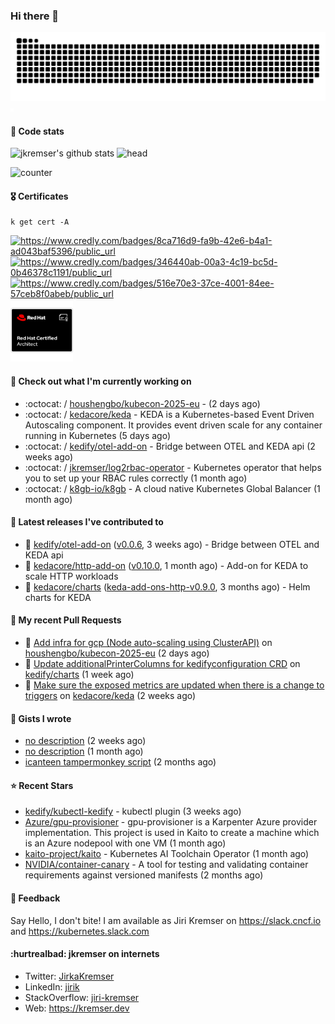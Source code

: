 ### Hi there 👋

<picture>
  <source media="(prefers-color-scheme: dark)" srcset="github-snake-dark.svg" />
  <source media="(prefers-color-scheme: light)" srcset="github-snake.svg" />
  <img alt="github-snake" src="github-snake.svg" />
</picture>
<img src="css.svg" width="5" height="5" alt="css-in-readme">

#### 📱 Code stats

![jkremser's github stats](https://github-readme-stats.vercel.app/api?username=jkremser&count_private=true&show_icons=true&hide_border=false&theme=tokyonight&title_color=5bcdec&bg_color=0d1117&border_radius=false) ![head](https://user-images.githubusercontent.com/535866/175570014-71166aaa-95f7-4a4f-869c-93a16481de4e.jpeg)



![counter](https://komarev.com/ghpvc/?username=jkremser&color=5bcdec&style=for-the-badge)

#### 🎖 Certificates
```
k get cert -A
```
<p align="left">
    <a href="https://www.credly.com/badges/8ca716d9-fa9b-42e6-b4a1-ad043baf5396/public_url">
        <img src="https://training.linuxfoundation.org/wp-content/uploads/2022/11/CKA.png" alt="https://www.credly.com/badges/8ca716d9-fa9b-42e6-b4a1-ad043baf5396/public_url" width="110" height="110"/>
    </a>
    <a href="https://www.credly.com/badges/346440ab-00a3-4c19-bc5d-0b46378c1191/public_url">
        <img src="https://training.linuxfoundation.org/wp-content/uploads/2022/11/CKS.png" alt="https://www.credly.com/badges/346440ab-00a3-4c19-bc5d-0b46378c1191/public_url" width="110" height="110"/>
    </a>
    <a href="https://www.credly.com/badges/516e70e3-37ce-4001-84ee-57ceb8f0abeb/public_url">
        <img src="https://training.linuxfoundation.org/wp-content/uploads/2020/11/lfcs_111820-300x300.png" alt="https://www.credly.com/badges/516e70e3-37ce-4001-84ee-57ceb8f0abeb/public_url" width="110" height="110"/>
    </a>
    <a href="https://rhtapps.redhat.com/verify/?certId=120-194-022">
        <img src="./rhca.png" alt="https://rhtapps.redhat.com/verify/?certId=120-194-022" width="100" height="100"/>
    </a>
</p>

#### 👷 Check out what I'm currently working on

- :octocat: / [houshengbo/kubecon-2025-eu](https://github.com/houshengbo/kubecon-2025-eu) -  (2 days ago)
- :octocat: / [kedacore/keda](https://github.com/kedacore/keda) -  KEDA is a Kubernetes-based Event Driven Autoscaling component. It provides event driven scale for any container running in Kubernetes  (5 days ago)
- :octocat: / [kedify/otel-add-on](https://github.com/kedify/otel-add-on) - Bridge between OTEL and KEDA api (2 weeks ago)
- :octocat: / [jkremser/log2rbac-operator](https://github.com/jkremser/log2rbac-operator) - Kubernetes operator that helps you to set up your RBAC rules correctly (1 month ago)
- :octocat: / [k8gb-io/k8gb](https://github.com/k8gb-io/k8gb) - A cloud native Kubernetes Global Balancer (1 month ago)

#### 🔭 Latest releases I've contributed to

- 🎉 [kedify/otel-add-on](https://github.com/kedify/otel-add-on) ([v0.0.6](https://github.com/kedify/otel-add-on/releases/tag/v0.0.6), 3 weeks ago) - Bridge between OTEL and KEDA api
- 🎉 [kedacore/http-add-on](https://github.com/kedacore/http-add-on) ([v0.10.0](https://github.com/kedacore/http-add-on/releases/tag/v0.10.0), 1 month ago) - Add-on for KEDA to scale HTTP workloads
- 🎉 [kedacore/charts](https://github.com/kedacore/charts) ([keda-add-ons-http-v0.9.0](https://github.com/kedacore/charts/releases/tag/keda-add-ons-http-v0.9.0), 3 months ago) - Helm charts for KEDA

#### 🔨 My recent Pull Requests

- 💪 [Add infra for gcp (Node auto-scaling using ClusterAPI)](https://github.com/houshengbo/kubecon-2025-eu/pull/3) on [houshengbo/kubecon-2025-eu](https://github.com/houshengbo/kubecon-2025-eu) (2 days ago)
- 💪 [Update additionalPrinterColumns for kedifyconfiguration CRD](https://github.com/kedify/charts/pull/139) on [kedify/charts](https://github.com/kedify/charts) (1 week ago)
- 💪 [Make sure the exposed metrics are updated when there is a change to triggers](https://github.com/kedacore/keda/pull/6618) on [kedacore/keda](https://github.com/kedacore/keda) (2 weeks ago)

#### 📓 Gists I wrote

- [no description](https://gist.github.com/ad3dc850b96b54ecc8657204645300e9) (2 weeks ago)
- [no description](https://gist.github.com/745f70911ca695b13c5e9b330c1959cc) (1 month ago)
- [icanteen tampermonkey script](https://gist.github.com/c30a542575e487cddc0674225f2c833a) (2 months ago)

#### ⭐ Recent Stars

- [kedify/kubectl-kedify](https://github.com/kedify/kubectl-kedify) - kubectl plugin (3 weeks ago)
- [Azure/gpu-provisioner](https://github.com/Azure/gpu-provisioner) - gpu-provisioner is a Karpenter Azure provider implementation. This project is used in Kaito to create a machine which is an Azure nodepool with one VM (1 month ago)
- [kaito-project/kaito](https://github.com/kaito-project/kaito) - Kubernetes AI Toolchain Operator (1 month ago)
- [NVIDIA/container-canary](https://github.com/NVIDIA/container-canary) - A tool for testing and validating container requirements against versioned manifests (2 months ago)

#### 💬 Feedback

Say Hello, I don't bite! I am available as Jiri Kremser on https://slack.cncf.io and https://kubernetes.slack.com


#### :hurtrealbad: jkremser on internets

- Twitter: <a href="https://twitter.com/JirkaKremser">JirkaKremser</a>
- LinkedIn: <a href="https://www.linkedin.com/in/jirik/">jirik</a>
- StackOverflow: <a href="https://stackoverflow.com/users/1594980/jiri-kremser">jiri-kremser</a>
- Web: https://kremser.dev